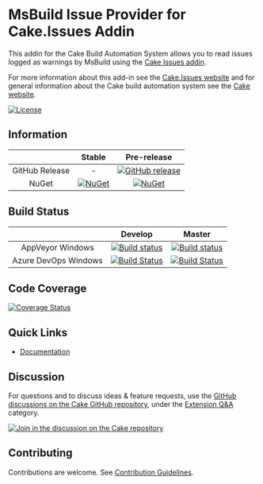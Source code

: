 # MsBuild Issue Provider for Cake.Issues Addin

This addin for the Cake Build Automation System allows you to read issues logged as warnings by MsBuild
using the [Cake Issues addin](https://github.com/cake-contrib/Cake.Issues).

For more information about this add-in see the [Cake.Issues website](https://cakeissues.net)
and for general information about the Cake build automation system see the [Cake website](http://cakebuild.net).

[![License](http://img.shields.io/:license-mit-blue.svg)](https://github.com/cake-contrib/Cake.Issues.MsBuild/blob/feature/build/LICENSE)

## Information

| | Stable | Pre-release |
|:--:|:--:|:--:|
|GitHub Release|-|[![GitHub release](https://img.shields.io/github/release/cake-contrib/Cake.Issues.MsBuild.svg)](https://github.com/cake-contrib/Cake.Issues.MsBuild/releases/latest)|
|NuGet|[![NuGet](https://img.shields.io/nuget/v/Cake.Issues.MsBuild.svg)](https://www.nuget.org/packages/Cake.Issues.MsBuild)|[![NuGet](https://img.shields.io/nuget/vpre/Cake.Issues.MsBuild.svg)](https://www.nuget.org/packages/Cake.Issues.MsBuild)|

## Build Status

| | Develop | Master |
|:--:|:--:|:--:|
|AppVeyor Windows|[![Build status](https://ci.appveyor.com/api/projects/status/7e9bedtgp9m30p4m/branch/develop?svg=true)](https://ci.appveyor.com/project/cakecontrib/cake-issues-msbuild/branch/develop)|[![Build status](https://ci.appveyor.com/api/projects/status/7e9bedtgp9m30p4m/branch/master?svg=true)](https://ci.appveyor.com/project/cakecontrib/cake-issues-msbuild/branch/master)|
|Azure DevOps Windows|[![Build Status](https://dev.azure.com/cake-contrib/Cake.Issues.MsBuild/_apis/build/status/cake-contrib.Cake.Issues.MsBuild?branchName=develop&jobName=Windows)](https://dev.azure.com/cake-contrib/Cake.Issues.MsBuild/_build/latest?definitionId=6?branchName=develop)|[![Build Status](https://dev.azure.com/cake-contrib/Cake.Issues.MsBuild/_apis/build/status/cake-contrib.Cake.Issues.MsBuild?branchName=master&jobName=Windows)](https://dev.azure.com/cake-contrib/Cake.Issues.MsBuild/_build/latest?definitionId=6&branchName=master)|

## Code Coverage

[![Coverage Status](https://coveralls.io/repos/github/cake-contrib/Cake.Issues.MsBuild/badge.svg?branch=develop)](https://coveralls.io/github/cake-contrib/Cake.Issues.MsBuild?branch=develop)

## Quick Links

- [Documentation](https://cakeissues.net)
## Discussion

For questions and to discuss ideas & feature requests, use the [GitHub discussions on the Cake GitHub repository](https://github.com/cake-build/cake/discussions), under the [Extension Q&A](https://github.com/cake-build/cake/discussions/categories/extension-q-a) category.

[![Join in the discussion on the Cake repository](https://img.shields.io/badge/GitHub-Discussions-green?logo=github)](https://github.com/cake-build/cake/discussions)

## Contributing

Contributions are welcome. See [Contribution Guidelines](CONTRIBUTING.md).
